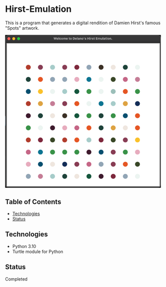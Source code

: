 # Hirst-Emulation

This is a program that generates a digital rendition of Damien Hirst's famous "Spots" artwork.

![img.png](demo.png)

## Table of Contents

- [Technologies](#technologies)
- [Status](#status)

## Technologies
- Python 3.10
- Turtle module for Python

## Status
Completed